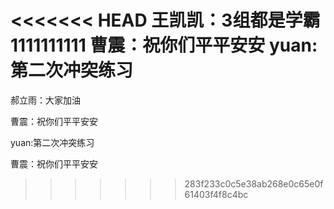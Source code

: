 <<<<<<< HEAD
王凯凯：3组都是学霸1111111111
曹震：祝你们平平安安
yuan:第二次冲突练习
=======


郝立雨：大家加油

曹震：祝你们平平安安


yuan:第二次冲突练习

曹震：祝你们平平安安

>>>>>>> 283f233c0c5e38ab268e0c65e0f61403f4f8c4bc
